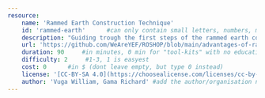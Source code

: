 ```yaml
---
resource:
    name: 'Rammed Earth Construction Technique'
    id: 'rammed-earth'      #can only contain small letters, numbers, minus and underscore. needs to be the same as the file name
    description: "Guiding trough the first steps of the rammed earth construction technique for housing being made out of local materials. #ROSHOP example technique and basis for workshops."
    url: 'https://github.com/WeAreYEF/ROSHOP/blob/main/advantages-of-rammed-earth.md'
    duration: 90     #in minutes, 0 min for "tool-kits" with no educational timeframe
    difficulty: 2     #1-3, 1 is easyest
    cost: 0      #in $ (dont leave empty, but type 0 instead)
    license: '[CC-BY-SA 4.0](https://choosealicense.com/licenses/cc-by-sa-4.0/)' #e.g. CC BY-SA 4.0, can have [link](URL)
    author: 'Vuga William, Gama Richard' #add the author/organisation name in here, use [markdown](URL) formatting to link to website/reference. You can add also multiple authors via '[author 1](link1), [author 2](link2), author 3'
---
```

